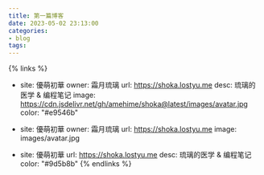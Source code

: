 ```yaml
---
title: 第一篇博客
date: 2023-05-02 23:13:00
categories: 
- blog
tags:
---
```



<!-- {% links %}
- site: #站点名称
  owner: #管理员名字
  url: #站点网址
  desc: #简短描述
  image: #一张图片
  color: #颜色代码
{% endlinks %} -->


{% links %}
- site: 優萌初華
  owner: 霜月琉璃
  url: https://shoka.lostyu.me
  desc: 琉璃的医学 & 编程笔记
  image: https://cdn.jsdelivr.net/gh/amehime/shoka@latest/images/avatar.jpg
  color: "#e9546b"

- site: 優萌初華
  owner: 霜月琉璃
  url: https://shoka.lostyu.me
  image: images/avatar.jpg

- site: 優萌初華
  url: https://shoka.lostyu.me
  desc: 琉璃的医学 & 编程笔记
  color: "#9d5b8b"
{% endlinks %}